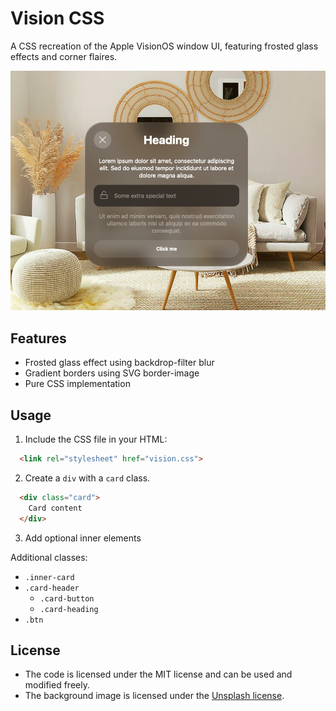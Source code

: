 # Vision CSS
A CSS recreation of the Apple VisionOS window UI, featuring frosted glass effects and corner flaires.

![Vision CSS Demo](Vision_CSS.png)

## Features

- Frosted glass effect using backdrop-filter blur
- Gradient borders using SVG border-image
- Pure CSS implementation

## Usage

1. Include the CSS file in your HTML:

```html
  <link rel="stylesheet" href="vision.css">
```

2. Create a `div` with a `card` class.

```html
  <div class="card">
    Card content
  </div>
```

3. Add optional inner elements

Additional classes:
- `.inner-card`
- `.card-header`
  - `.card-button`
  - `.card-heading`
- `.btn`

## License
- The code is licensed under the MIT license and can be used and modified freely.
- The background image is licensed under the [Unsplash license](https://unsplash.com/license).

